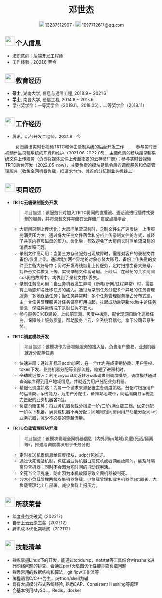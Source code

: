 <center>
     <h1>邓世杰</h1>
     <div>
         <span>
             <img src="assets/phone-solid.svg" width="18px">
             13237612997
         </span>
         ·
         <span>
             <img src="assets/envelope-solid.svg" width="18px">
             1097712617@qq.com
         </span>
         <!-- ·
         <span>
             <img src="assets/github-brands.svg" width="18px">
             <a href="https://github.com/CyC2018">CyC2018</a>
         </span>
         ·
         <span>
             <img src="assets/rss-solid.svg" width="18px">
             <a href="#">My Blog</a>
         </span> -->
     </div>
 </center>

 ## <img src="assets/info-circle-solid.svg" width="30px"> 个人信息

 - 求职意向：后端开发工程师
 - 工作经验：2021.6 至今

## <img src="assets/graduation-cap-solid.svg" width="30px"> 教育经历

- **硕士**, 湖南大学, 信息与通信工程, 2018.9 ~ 2021.6
- **学士**, 南昌大学, 通信工程, 2014.9 ~ 2018.6
- 学业奖学金：一等奖学金（2019.11，2018.05），二等奖学金（2018.11）

## <img src="assets/briefcase-solid.svg" width="30px"> 工作经历

- 腾讯，后台开发工程师，2021.6 - 今

&ensp;&ensp;&ensp;&ensp;&ensp;负责腾讯实时音视频TRTC和伴生录制系统的后台开发工作
&ensp;&ensp;&ensp;&ensp;&ensp;参与实时音视频伴生录制系统的开发和维护（2021.06-2022.05），主要负责的模块是录制系统文件上传服务（负责将媒体文件上传至指定的云存储厂商）；参与实时音视频TRTC后台开发（2022.05-now），主要负责的模块是信令层的调度服务和负载管理服务（收集全网机器负载，把请求均匀、就近的分配到业务机器上）<br>

## <img src="assets/project-diagram-solid.svg" width="30px">  项目经历
- **TRTC云端录制服务开发**

    > 项目描述：**该服务针对加⼊TRTC房间的直播流、通话流进行插件式录制的服务，并将录制文件存储在云存储厂商或点播平台**

    - 大房间录制上传优化：大房间单流录制时，录制文件生产速度快，上传服务消费压力大。通过将大任务文件落盘和分档上传录制文件的方式，减轻了共享内存和磁盘的压力。优化后，有效避免了大房间长时间单流录制的消费堆积问题。
    - 录制文件高可用：当第三方存储服务出现故障时，需要对客户的录制文件备份/恢复上传。通过增加两个异地的对象存储大账号，备份上传失败的文件至主备大账号中；同时开发离线恢复上传服务，定时扫描主备大账号，对备份文件恢复上传，实现录制文件高可用。上线后，在经历的几次现网cos网络故障中，均做到了录制文件0丢失。
    - 录制任务高可用：当业务机器发生异常（断电/断网/进程异常）时，需要有主动感知与迁移任务的能力。通过为录制任务分配多个异地的任务管理服务，多地保活任务；当任务异常时，多个任务管理服务抢占分布式锁，由一台任务管理服务对任务做高可用拉起，拉起成功后更新redis中的任务信息，保证异常情况下录制任务不丢失。
    - 参与服务CI/CD建设，上线前压测、灰度中拨测，配合现网自动化巡检任务，保障线上服务质量。帮助服务上云，全系统容器化，拿下公司云原生奖。

- **TRTC调度模块开发**

    > 项目描述：**该模块作为音视频服务的接入层，负责用户鉴权，业务机器就近分配等任务**

    - 快速进房：通过非标准ecdh加密，在一个rtt内完成密钥协商、用户鉴权、token下发、业务机器分配等全部流程，缩短了进房耗时。
    - 全球就近接入：利用anycast就近转发sdk请求到调度模块，调度模块通过查询ip库得到用户地域信息，并就近为用户分配业务机器。
    - 精细化调度策略：为每一个请求来源配置主备调度策略，分配时根据用户的运营商、ip栈能力，为用户分配主、备策略地域中，同运营商且ip栈能力匹配的业务机器各2台。
    - 负载均衡策略：将业务机器负载分档成一阶/二阶/满负载三档，优先分配一阶以下机器，满负载机器不再分配；同地域相同房间用户尽量分配同set业务机器，减少不必要的穿越流量。


- **TRTC负载管理模块开发**

    > 项目描述：**该模块管理全网机器信息（内外网ip/地域/负载/死活/隔离等），推送给调度模块用于任务分配**

    - 定时推送机器信息给调度模块，udp分包推送。
    - 通过快死慢活机制，保证当业务机器出现死机或者网络故障时，能及时隔离异常机器；同时不会因为短时间的抖动误判活。
    - 全死当全活兜底，防止因为本机故障导致全网机器被判死。
    - 分大小负载管理两级收集机器负载，小负载管理和业务机器同set部署，大负载管理北上广部署，减少负载上报压力。


## <img src="assets/project-diagram-solid.svg" width="30px">  所获荣誉
- 年度业务突破奖（202212）
- 自研上云云原生奖（202212）
- 腾讯成本优化突破奖（202112）

## <img src="assets/tools-solid.svg" width="30px"> 技能清单

- 熟练掌握Linux下的开发，能通过tcpdump，netstat等工具结合wireshark进行网络问题的排查、会通过perf火焰图优化性能排查负载问题
- 熟悉常用的数据结构和算法，git flow工作流等
- 编程语言C/C++为主，python/shell为辅
- 具有大规模分布式系统经验, 熟悉CAP、Consistent Hashing等原理
- 会基本使用MySQL，Redis，docker

